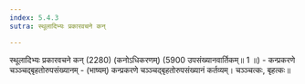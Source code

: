 ```yaml
---
index: 5.4.3
sutra: स्थूलादिभ्यः प्रकारवचने कन्

---
```

 स्थूलादिभ्यः प्रकारवचने कन् (2280) (कनोऽधिकरणम्) (5900 उपसंख्यानवार्तिकम्॥ 1 ॥) - कन्प्रकरणे चञ्ञ्चद्बृहतोरुपसंख्यानम् - (भाष्यम्) कन्प्रकरणे चञ्ञ्चद्बृहतोरुपसंख्यानं कर्तव्यम्। चञ्ञ्चत्कः, बृहत्कः॥ 